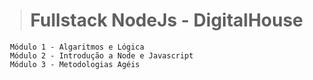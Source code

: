 ># Fullstack NodeJs - DigitalHouse


     Módulo 1 - Algaritmos e Lógica
     Módulo 2 - Introdução a Node e Javascript
     Módulo 3 - Metodologias Agéis